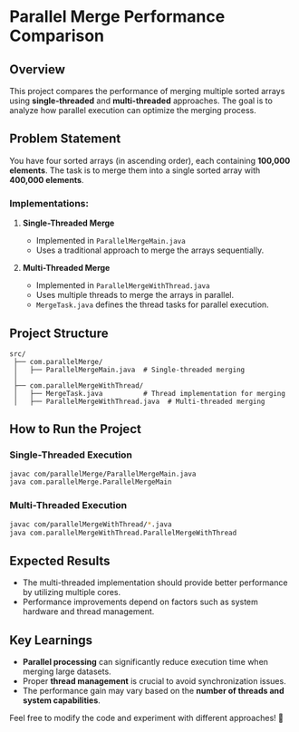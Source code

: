 # Parallel Merge Performance Comparison

## Overview
This project compares the performance of merging multiple sorted arrays using **single-threaded** and **multi-threaded** approaches. The goal is to analyze how parallel execution can optimize the merging process.

## Problem Statement
You have four sorted arrays (in ascending order), each containing **100,000 elements**. The task is to merge them into a single sorted array with **400,000 elements**.

### Implementations:
1. **Single-Threaded Merge**
   - Implemented in `ParallelMergeMain.java`
   - Uses a traditional approach to merge the arrays sequentially.

2. **Multi-Threaded Merge**
   - Implemented in `ParallelMergeWithThread.java`
   - Uses multiple threads to merge the arrays in parallel.
   - `MergeTask.java` defines the thread tasks for parallel execution.

## Project Structure
```
src/
 ├── com.parallelMerge/
 │   ├── ParallelMergeMain.java  # Single-threaded merging
 │
 ├── com.parallelMergeWithThread/
 │   ├── MergeTask.java          # Thread implementation for merging
 │   ├── ParallelMergeWithThread.java  # Multi-threaded merging
```

## How to Run the Project
### Single-Threaded Execution
```sh
javac com/parallelMerge/ParallelMergeMain.java
java com.parallelMerge.ParallelMergeMain
```

### Multi-Threaded Execution
```sh
javac com/parallelMergeWithThread/*.java
java com.parallelMergeWithThread.ParallelMergeWithThread
```

## Expected Results
- The multi-threaded implementation should provide better performance by utilizing multiple cores.
- Performance improvements depend on factors such as system hardware and thread management.

## Key Learnings
- **Parallel processing** can significantly reduce execution time when merging large datasets.
- Proper **thread management** is crucial to avoid synchronization issues.
- The performance gain may vary based on the **number of threads and system capabilities**.

Feel free to modify the code and experiment with different approaches! 🚀

